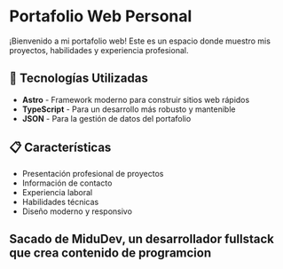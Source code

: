 # Portafolio Web Personal

¡Bienvenido a mi portafolio web! Este es un espacio donde muestro mis proyectos, habilidades y experiencia profesional.

## 🚀 Tecnologías Utilizadas

- **Astro** - Framework moderno para construir sitios web rápidos
- **TypeScript** - Para un desarrollo más robusto y mantenible
- **JSON** - Para la gestión de datos del portafolio

## 📋 Características

- Presentación profesional de proyectos
- Información de contacto
- Experiencia laboral
- Habilidades técnicas
- Diseño moderno y responsivo

## Sacado de MiduDev, un desarrollador fullstack que crea contenido de programcion
